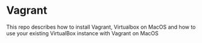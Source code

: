 # Vagrant
This repo describes how to install Vagrant, Virtualbox on MacOS and how to use your existing VirtualBox instance with Vagrant on MacOS
